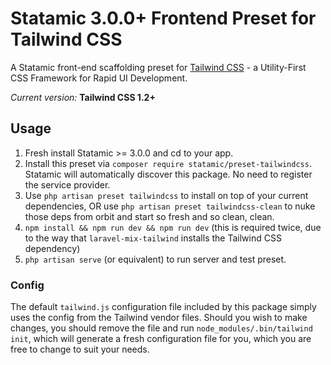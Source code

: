 # Statamic 3.0.0+ Frontend Preset for Tailwind CSS

A Statamic front-end scaffolding preset for [Tailwind CSS](https://tailwindcss.com) - a Utility-First CSS Framework for Rapid UI Development.

*Current version:* **Tailwind CSS 1.2+**

## Usage

1. Fresh install Statamic >= 3.0.0 and cd to your app.
2. Install this preset via `composer require statamic/preset-tailwindcss`. Statamic will automatically discover this package. No need to register the service provider.
3. Use `php artisan preset tailwindcss` to install on top of your current dependencies, OR use `php artisan preset tailwindcss-clean` to nuke those deps from orbit and start so fresh and so clean, clean.
4. `npm install && npm run dev && npm run dev` (this is required twice, due to the way that `laravel-mix-tailwind` installs the Tailwind CSS dependency)
5. `php artisan serve` (or equivalent) to run server and test preset.

### Config

The default `tailwind.js` configuration file included by this package simply uses the config from the Tailwind vendor files. Should you wish to make changes, you should remove the file and run `node_modules/.bin/tailwind init`, which will generate a fresh configuration file for you, which you are free to change to suit your needs.
